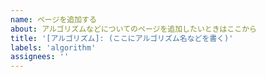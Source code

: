 ```yaml
---
name: ページを追加する
about: アルゴリズムなどについてのページを追加したいときはここから
title: '[アルゴリズム]: (ここにアルゴリズム名などを書く)'
labels: 'algorithm'
assignees: ''
---
```

